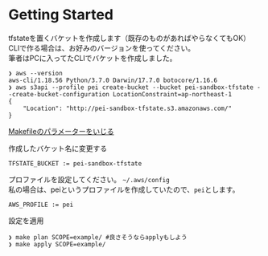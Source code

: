 # Getting Started

tfstateを置くバケットを作成します（既存のものがあればやらなくてもOK）  
CLIで作る場合は、お好みのバージョンを使ってください。  
筆者はPCに入ってたCLIでバケットを作成しました。

```
❯ aws --version
aws-cli/1.18.56 Python/3.7.0 Darwin/17.7.0 botocore/1.16.6
❯ aws s3api --profile pei create-bucket --bucket pei-sandbox-tfstate --create-bucket-configuration LocationConstraint=ap-northeast-1
{
    "Location": "http://pei-sandbox-tfstate.s3.amazonaws.com/"
}
```

[Makefileのパラメーターをいじる](./Makefile)

作成したバケット名に変更する

```
TFSTATE_BUCKET := pei-sandbox-tfstate
```

プロファイルを設定してください。 `~/.aws/config`  
私の場合は、peiというプロファイルを作成していたので、`pei`とします。

```
AWS_PROFILE := pei
```

設定を適用

```
❯ make plan SCOPE=example/ #良さそうならapplyもしよう
❯ make apply SCOPE=example/
```
